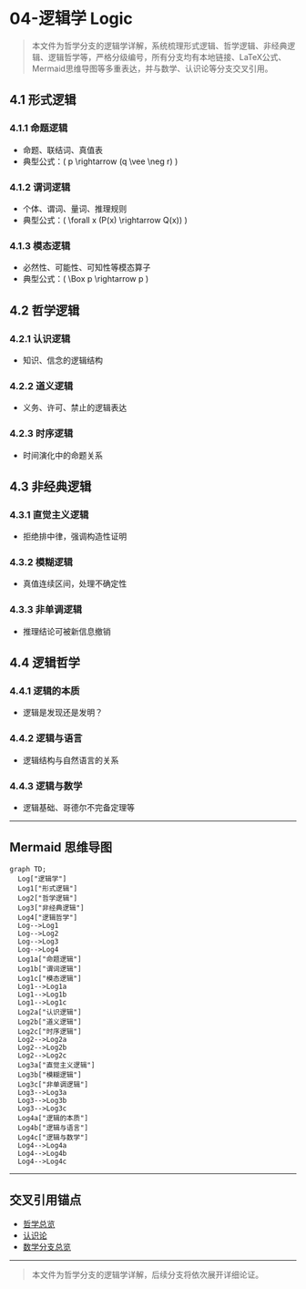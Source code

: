 # 04-逻辑学 Logic

> 本文件为哲学分支的逻辑学详解，系统梳理形式逻辑、哲学逻辑、非经典逻辑、逻辑哲学等，严格分级编号，所有分支均有本地链接、LaTeX公式、Mermaid思维导图等多重表达，并与数学、认识论等分支交叉引用。

## 4.1 形式逻辑

### 4.1.1 命题逻辑

- 命题、联结词、真值表
- 典型公式：\( p \rightarrow (q \vee \neg r) \)

### 4.1.2 谓词逻辑

- 个体、谓词、量词、推理规则
- 典型公式：\( \forall x (P(x) \rightarrow Q(x)) \)

### 4.1.3 模态逻辑

- 必然性、可能性、可知性等模态算子
- 典型公式：\( \Box p \rightarrow p \)

## 4.2 哲学逻辑

### 4.2.1 认识逻辑

- 知识、信念的逻辑结构

### 4.2.2 道义逻辑

- 义务、许可、禁止的逻辑表达

### 4.2.3 时序逻辑

- 时间演化中的命题关系

## 4.3 非经典逻辑

### 4.3.1 直觉主义逻辑

- 拒绝排中律，强调构造性证明

### 4.3.2 模糊逻辑

- 真值连续区间，处理不确定性

### 4.3.3 非单调逻辑

- 推理结论可被新信息撤销

## 4.4 逻辑哲学

### 4.4.1 逻辑的本质

- 逻辑是发现还是发明？

### 4.4.2 逻辑与语言

- 逻辑结构与自然语言的关系

### 4.4.3 逻辑与数学

- 逻辑基础、哥德尔不完备定理等

---

## Mermaid 思维导图

```mermaid
graph TD;
  Log["逻辑学"]
  Log1["形式逻辑"]
  Log2["哲学逻辑"]
  Log3["非经典逻辑"]
  Log4["逻辑哲学"]
  Log-->Log1
  Log-->Log2
  Log-->Log3
  Log-->Log4
  Log1a["命题逻辑"]
  Log1b["谓词逻辑"]
  Log1c["模态逻辑"]
  Log1-->Log1a
  Log1-->Log1b
  Log1-->Log1c
  Log2a["认识逻辑"]
  Log2b["道义逻辑"]
  Log2c["时序逻辑"]
  Log2-->Log2a
  Log2-->Log2b
  Log2-->Log2c
  Log3a["直觉主义逻辑"]
  Log3b["模糊逻辑"]
  Log3c["非单调逻辑"]
  Log3-->Log3a
  Log3-->Log3b
  Log3-->Log3c
  Log4a["逻辑的本质"]
  Log4b["逻辑与语言"]
  Log4c["逻辑与数学"]
  Log4-->Log4a
  Log4-->Log4b
  Log4-->Log4c
```

---

## 交叉引用锚点

- [哲学总览](./00-Overview.md)
- [认识论](./02-Epistemology.md)
- [数学分支总览](../Mathematics/views/00-Overview.md)

---

> 本文件为哲学分支的逻辑学详解，后续分支将依次展开详细论证。

